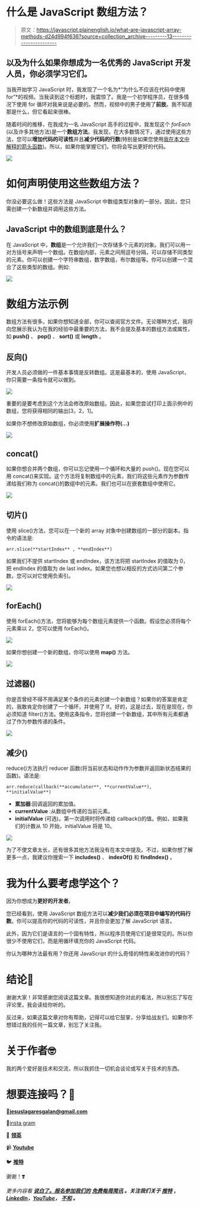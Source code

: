 # 什么是 JavaScript 数组方法？

> 原文：<https://javascript.plainenglish.io/what-are-javascript-array-methods-d24d994f636?source=collection_archive---------13----------------------->

## 以及为什么如果你想成为一名优秀的 JavaScript 开发人员，你必须学习它们。

当我开始学习 JavaScript 时，我发现了一个名为*“为什么不应该在代码中使用 for”*的视频。当我读到这个标题时，我震惊了。我是一个初学程序员，在很多情况下使用 for 循环对我来说是必要的。然而，视频中的男子使用了**前肢**。我不知道那是什么，但它看起来很棒。

随着时间的推移，在我成为一名 JavaScript 高手的过程中，我发现这个 *forEach* (以及许多其他方法)是一个**数组方法**。我发现，在大多数情况下，通过使用这些方法，您可以**增加代码的可读性**并且**减少代码的行数**(特别是如果您使用[我在本文中解释的箭头函数](/finally-understanding-the-arrow-functions-in-javascript-a47eb1f4dbae))。所以，如果你能掌握它们，你将会写出更好的代码。

![](img/ecdeb5fcebbba6a3e982609e41a55ed7.png)

# 如何声明使用这些数组方法？

你没必要这么做！这些方法是 JavaScript 中数组类型对象的一部分。因此，您只需创建一个新数组并调用这些方法。

## JavaScript 中的数组到底是什么？

在 JavaScript 中，**数组**是一个允许我们一次存储多个元素的对象。我们可以用一对方括号来声明一个数组。在数组内部，元素之间用逗号分隔，可以存储不同类型的元素。你可以创建一个字符串数组，数字数组，布尔数组等。你可以创建一个混合了这些类型的数组。例如:

![](img/453f94e42a4c7e3bb44088e438397071.png)

# 数组方法示例

数组方法有很多。如果你想知道全部，你可以查阅官方文件。无论哪种方式，我将向您展示我认为在我的经验中最重要的方法，我不会提及基本的数组方法或属性，如 **push()** 、 **pop()** 、 **sort()** 或 **length** 。

## 反向()

开发人员必须做的一件基本事情是反转数组。这是最基本的，使用 JavaScript，你只需要一条指令就可以做到。

![](img/593fc3124a176b7cb081957e376eb08e.png)

重要的是要考虑到这个方法会修改原始数组。因此，如果您尝试打印上面示例中的数组，您将获得相同的输出[3，2，1]。

如果你不想修改原始数组，你必须使用**扩展操作符(…)**

![](img/23fd396473c5db7e25779031547a6c31.png)

## concat()

如果你想合并两个数组，你可以忘记使用一个循环和大量的 push()。现在您可以用 concat()来实现。这个方法将复制数组中的元素，我们将这些元素作为参数传递给我们称为 concat()的数组中的元素。我们也可以在嵌套数组中使用它。

![](img/45e9e903eea6e2fa736e88ef633f0bb5.png)

## 切片()

使用 slice()方法，您可以在一个新的 array 对象中创建数组的一部分的副本。指令的语法是:

```
arr.slice(**startIndex** , **endIndex**)
```

如果我们不提供 startIndex 或 endIndex，该方法将把 startIndex 的值取为 0，把 endIndex 的值取为 de last index。如果您也想以相反的方式访问第二个参数，您可以对它使用负索引。

![](img/6b6148bb06ad45026e19ccb49c206b61.png)

## forEach()

使用 forEach()方法，您将能够为每个数组元素提供一个函数。假设您必须将每个元素乘以 2，您可以使用 forEach()。

![](img/dda761ee8ab077472238cd6ee5177be1.png)

如果你想创建一个新的数组，你可以使用 **map()** 方法。

![](img/7f374c372b5cf7144a36cd9bd1b9b8f9.png)

## 过滤器()

你是否曾经不得不用满足某个条件的元素创建一个新数组？如果你的答案是肯定的，我敢肯定你创建了一个循环，并使用了 If。好的，这是过去，现在是现在，你必须知道 filter()方法。使用这条指令，您将创建一个新数组，其中所有元素都通过了作为参数传递的条件。

![](img/ffa1a4c6ffedd2032b6df421676e2122.png)

## 减少()

reduce()方法执行 reducer 函数(将当前状态和动作作为参数并返回新状态结果的函数)。语法是:

```
arr.reduce(callback(**accumulator**, **currentValue**), **initialValue**)
```

*   **累加器**:回调返回的累加值。
*   **currentValue** :从数组中传递的当前元素。
*   **initialValue** (可选)。第一次调用时将传递给 callback()的值。例如，如果我们的计数从 10 开始，initialValue 将是 10。

![](img/a95c6c40b6a1936765ae175382a327a8.png)

为了不使文章太长，还有很多其他方法我没有在本文中提及。不过，如果你想了解更多一点，我建议你搜索一下 **includes()** 、 **indexOf()** 和 **findIndex()** 。

# 我为什么要考虑学这个？

因为你想成为**更好的开发者**。

您已经看到，使用 JavaScript 数组方法可以**减少我们必须在项目中编写的代码行数**。你可以提高你的代码的可读性，并且你会更加了解 JavaScript 语言。

此外，因为它们是语言的一个固有特性，所以程序员使用它们是很常见的。所以你很少不使用它们，而是用循环填充你的 JavaScript 代码。

你认为哪种方法最有用？你还用 JavaScript 的什么奇怪的特性来改进你的代码？

# 结论👋

谢谢大家！非常感谢您阅读这篇文章。我很想知道你对此的看法，所以别忘了写在评论里，我会读给你听的。

反过来，如果这篇文章对你有帮助，记得可以给它鼓掌，分享给战友们。如果你不想错过我的任何一篇文章，别忘了关注我。

# 关于作者🤓

我的两个爱好是技术和交流，所以我抓住一切机会谈论或写关于技术的东西。

# 想要连接吗？📲

📩**jesuslagaresgalan@gmail.com**

📸[insta gram](https://instagram.com/jesuslagares_)

💼 [**领英**](https://www.linkedin.com/in/jesus-lagares/)

📹 [**Youtube**](https://www.youtube.com/c/Jes%C3%BAsLagares)

🐦 [**推特**](https://twitter.com/jesuslagares_)

谢谢！❣️

*更多内容看* [***说白了。报名参加我们的***](https://plainenglish.io/) **[***免费每周简讯***](http://newsletter.plainenglish.io/) *。关注我们关于* [***推特***](https://twitter.com/inPlainEngHQ) ，[***LinkedIn***](https://www.linkedin.com/company/inplainenglish/)*，*[***YouTube***](https://www.youtube.com/channel/UCtipWUghju290NWcn8jhyAw)*，* [***不和***](https://discord.gg/GtDtUAvyhW) *。***